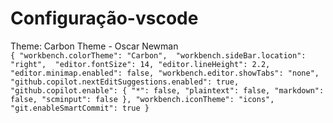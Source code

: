 # Configuração-vscode
Theme: Carbon Theme - Oscar Newman
<br>
`{
    "workbench.colorTheme": "Carbon", 
    "workbench.sideBar.location": "right", 
    "editor.fontSize": 14,
    "editor.lineHeight": 2.2,
    "editor.minimap.enabled": false,
    "workbench.editor.showTabs": "none",
    "github.copilot.nextEditSuggestions.enabled": true,
    "github.copilot.enable": {
        "*": false,
        "plaintext": false,
        "markdown": false,
        "scminput": false
    },
    "workbench.iconTheme": "icons",
    "git.enableSmartCommit": true
}`
